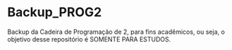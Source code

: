 # Backup_PROG2

Backup da Cadeira de Programação de 2, para fins acadêmicos, ou seja, o objetivo desse repositório é SOMENTE PARA ESTUDOS.

